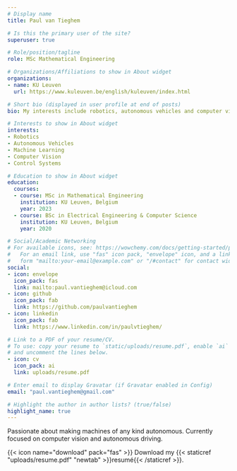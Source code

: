 ```yaml
---
# Display name
title: Paul van Tieghem

# Is this the primary user of the site?
superuser: true

# Role/position/tagline
role: MSc Mathematical Engineering

# Organizations/Affiliations to show in About widget
organizations:
- name: KU Leuven
  url: https://www.kuleuven.be/english/kuleuven/index.html

# Short bio (displayed in user profile at end of posts)
bio: My interests include robotics, autonomous vehicles and computer vision.

# Interests to show in About widget
interests:
- Robotics
- Autonomous Vehicles
- Machine Learning
- Computer Vision
- Control Systems

# Education to show in About widget
education:
  courses:
  - course: MSc in Mathematical Engineering
    institution: KU Leuven, Belgium
    year: 2023
  - course: BSc in Electrical Engineering & Computer Science
    institution: KU Leuven, Belgium
    year: 2020

# Social/Academic Networking
# For available icons, see: https://wowchemy.com/docs/getting-started/page-builder/#icons
#   For an email link, use "fas" icon pack, "envelope" icon, and a link in the
#   form "mailto:your-email@example.com" or "/#contact" for contact widget.
social:
- icon: envelope
  icon_pack: fas
  link: mailto:paul.vantieghem@icloud.com
- icon: github
  icon_pack: fab
  link: https://github.com/paulvantieghem
- icon: linkedin
  icon_pack: fab
  link: https://www.linkedin.com/in/paulvtieghem/

# Link to a PDF of your resume/CV.
# To use: copy your resume to `static/uploads/resume.pdf`, enable `ai` icons in `params.toml`, 
# and uncomment the lines below.
- icon: cv
  icon_pack: ai
  link: uploads/resume.pdf

# Enter email to display Gravatar (if Gravatar enabled in Config)
email: "paul.vantieghem@gmail.com"

# Highlight the author in author lists? (true/false)
highlight_name: true
---
```


Passionate about making machines of any kind autonomous. Currently focused on computer vision and autonomous driving. 

{{< icon name="download" pack="fas" >}} Download my {{< staticref "uploads/resume.pdf" "newtab" >}}resumé{{< /staticref >}}.
